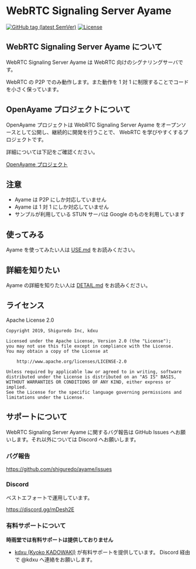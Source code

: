 # WebRTC Signaling Server Ayame

[![GitHub tag (latest SemVer)](https://img.shields.io/github/tag/shiguredo/ayame.svg)](https://github.com/shiguredo/ayame)
[![License](https://img.shields.io/badge/License-Apache%202.0-blue.svg)](https://opensource.org/licenses/Apache-2.0)

## WebRTC Signaling Server Ayame について

WebRTC Signaling Server Ayame は WebRTC 向けのシグナリングサーバです。

WebRTC の P2P でのみ動作します。また動作を 1 対 1 に制限することでコードを小さく保っています。

## OpenAyame プロジェクトについて

OpenAyame プロジェクトは WebRTC Signaling Server Ayame をオープンソースとして公開し、継続的に開発を行うことで、 WebRTC を学びやすくするプロジェクトです。

詳細については下記をご確認ください。

[OpenAyame プロジェクト](https://gist.github.com/voluntas/90cc9686a11de2f1acca845c6278a824)

## 注意

- Ayame は P2P にしか対応していません
- Ayame は 1 対 1 にしか対応していません
- サンプルが利用している STUN サーバは Google のものを利用しています

## 使ってみる

Ayame を使ってみたい人は [USE.md](doc/USE.md) をお読みください。

## 詳細を知りたい

Ayame の詳細を知りたい人は [DETAIL.md](doc/DETAIL.md) をお読みください。

## ライセンス

Apache License 2.0

```
Copyright 2019, Shiguredo Inc, kdxu

Licensed under the Apache License, Version 2.0 (the "License");
you may not use this file except in compliance with the License.
You may obtain a copy of the License at

    http://www.apache.org/licenses/LICENSE-2.0

Unless required by applicable law or agreed to in writing, software
distributed under the License is distributed on an "AS IS" BASIS,
WITHOUT WARRANTIES OR CONDITIONS OF ANY KIND, either express or implied.
See the License for the specific language governing permissions and
limitations under the License.
```

## サポートについて

WebRTC Signaling Server Ayame に関するバグ報告は GitHub Issues へお願いします。それ以外については Discord へお願いします。

### バグ報告

https://github.com/shiguredo/ayame/issues

### Discord

ベストエフォートで運用しています。

https://discord.gg/mDesh2E

### 有料サポートについて

**時雨堂では有料サポートは提供しておりません**

- [kdxu \(Kyoko KADOWAKI\)](https://github.com/kdxu) が有料サポートを提供しています。 Discord 経由で @kdxu へ連絡をお願いします。
